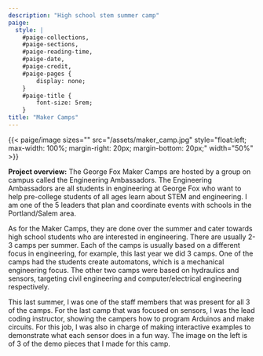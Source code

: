 ```yaml
---
description: "High school stem summer camp"
paige:
  style: |
    #paige-collections,
    #paige-sections,
    #paige-reading-time,
    #paige-date,
    #paige-credit,
    #paige-pages {
        display: none;
    }
    #paige-title {
        font-size: 5rem;
    }
title: "Maker Camps"
---
```


{{< paige/image
sizes=""
src="/assets/maker_camp.jpg"
style="float:left; max-width: 100%; margin-right: 20px; margin-bottom: 20px;"
width="50%" >}}

**Project overview:**
The George Fox Maker Camps are hosted by a group on campus called the Engineering Ambassadors. The Engineering Ambassadors are all students in engineering at George Fox who want to help pre-college students of all ages learn about STEM and engineering. I am one of the 5 leaders that plan and coordinate events with schools in the Portland/Salem area. 

As for the Maker Camps, they are done over the summer and cater towards high school students who are interested in engineering. There are usually 2-3 camps per summer. Each of the camps is usually based on a different focus in engineering, for example, this last year we did 3 camps. One of the camps had the students create automatons, which is a mechanical engineering focus. The other two camps were based on hydraulics and sensors, targeting civil engineering and computer/electrical engineering respectively.

This last summer, I was one of the staff members that was present for all 3 of the camps. For the last camp that was focused on sensors, I was the lead coding instructor, showing the campers how to program Arduinos and make circuits. For this job, I was also in charge of making interactive examples to demonstrate what each sensor does in a fun way. The image on the left is of 3 of the demo pieces that I made for this camp.